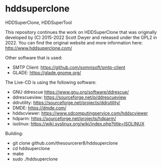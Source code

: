 # hddsuperclone
HDDSuperClone, HDDSuperTool

This repository continues the work on HDDSuperClone that was originally developed by (C) 2015-2022 Scott Dwyer and released under the GPL2 in 2022.
You can find the original website and more information here:
http://www.hddsuperclone.com/


Other software that is used:
* SMTP Client: https://github.com/somnisoft/smtp-client
* GLADE: https://glade.gnome.org/


The Live-CD is using the following software:
* GNU ddrescue https://www.gnu.org/software/ddrescue/
* ddrescueview: https://sourceforge.net/p/ddrescueview
* ddrutility: https://sourceforge.net/projects/ddrutility/
* DMDE: https://dmde.com/
* hddscviewer: https://www.sdcomputingservice.com/hddscviewer
* hdparm: https://sourceforge.net/projects/hdparm/
* isolinux: https://wiki.syslinux.org/wiki/index.php?title=ISOLINUX


Building:
* git clone github.com/thesourcerer8/hddsuperclone
* cd hddsuperclone
* make
* sudo ./hddsuperclone
